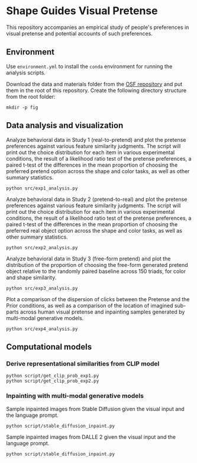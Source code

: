 # Shape Guides Visual Pretense

This repository accompanies an empirical study of people's preferences in visual pretense and potential accounts of such preferences.

## Environment

Use `environment.yml` to install the `conda` environment for running the analysis scripts.

Download the data and materials folder from the [OSF repository](https://osf.io/ykdr5/) and put them in the root of this repository. Create the following directory structure from the root folder:

```
mkdir -p fig
```

## Data analysis and visualization

Analyze behavioral data in Study 1 (real-to-pretend) and plot the pretense preferences against various feature similarity judgments. The script will print out the choice distribution for each item in various experimental conditions, the result of a likelihood ratio test of the pretense preferences, a paired t-test of the differences in the mean proportion of choosing the preferred pretend option across the shape and color tasks, as well as other summary statistics.

```
python src/exp1_analysis.py
```

Analyze behavioral data in Study 2 (pretend-to-real) and plot the pretense preferences against various feature similarity judgments. The script will print out the choice distribution for each item in various experimental conditions, the result of a likelihood ratio test of the pretense preferences, a paired t-test of the differences in the mean proportion of choosing the preferred real object option across the shape and color tasks, as well as other summary statistics.

```
python src/exp2_analysis.py
```

Analyze behavioral data in Study 3 (free-form pretend) and plot the distribution of the proportion of choosing the free-form generated pretend object relative to the randomly paired baseline across 150 triads, for color and shape similarity.

```
python src/exp3_analysis.py
```

Plot a comparison of the dispersion of clicks between the Pretense and the Prior conditions, as well as a comparison of the location of imagined sub-parts across human visual pretense and inpainting samples generated by multi-modal generative models.

```
python src/exp4_analysis.py
```

## Computational models

### Derive representational similarities from CLIP model

```
python script/get_clip_prob_exp1.py
python script/get_clip_prob_exp2.py
```


### Inpainting with multi-modal generative models

Sample inpainted images from Stable Diffusion given the visual input and the language prompt.

```
python script/stable_diffusion_inpaint.py
```

Sample inpainted images from DALLE 2 given the visual input and the language prompt.

```
python script/stable_diffusion_inpaint.py
```

